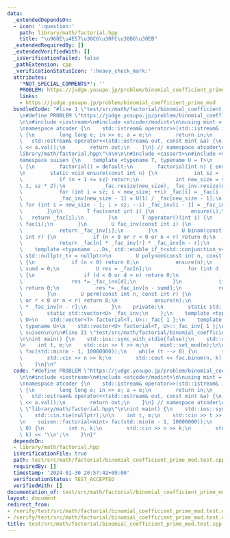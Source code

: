 ```yaml
---
data:
  _extendedDependsOn:
  - icon: ':question:'
    path: library/math/factorial.hpp
    title: "\u968E\u4E57\u30C6\u30FC\u30D6\u30EB"
  _extendedRequiredBy: []
  _extendedVerifiedWith: []
  _isVerificationFailed: false
  _pathExtension: cpp
  _verificationStatusIcon: ':heavy_check_mark:'
  attributes:
    '*NOT_SPECIAL_COMMENTS*': ''
    PROBLEM: https://judge.yosupo.jp/problem/binomial_coefficient_prime_mod
    links:
    - https://judge.yosupo.jp/problem/binomial_coefficient_prime_mod
  bundledCode: "#line 1 \"test/src/math/factorial/binomial_coefficient_prime_mod.test.cpp\"\
    \n#define PROBLEM \"https://judge.yosupo.jp/problem/binomial_coefficient_prime_mod\"\
    \n\n#include <iostream>\n#include <atcoder/modint>\n\nusing mint = atcoder::modint;\n\
    \nnamespace atcoder {\n    std::istream& operator>>(std::istream& in, mint &a)\
    \ {\n        long long e; in >> e; a = e;\n        return in;\n    }\n    \n \
    \   std::ostream& operator<<(std::ostream& out, const mint &a) {\n        out\
    \ << a.val();\n        return out;\n    }\n} // namespace atcoder\n\n#line 1 \"\
    library/math/factorial.hpp\"\n\n\n\n#include <cassert>\n#include <vector>\n\n\
    namespace suisen {\n    template <typename T, typename U = T>\n    struct factorial\
    \ {\n        factorial() = default;\n        factorial(int n) { ensure(n); }\n\
    \n        static void ensure(const int n) {\n            int sz = _fac.size();\n\
    \            if (n + 1 <= sz) return;\n            int new_size = std::max(n +\
    \ 1, sz * 2);\n            _fac.resize(new_size), _fac_inv.resize(new_size);\n\
    \            for (int i = sz; i < new_size; ++i) _fac[i] = _fac[i - 1] * i;\n\
    \            _fac_inv[new_size - 1] = U(1) / _fac[new_size - 1];\n           \
    \ for (int i = new_size - 1; i > sz; --i) _fac_inv[i - 1] = _fac_inv[i] * i;\n\
    \        }\n\n        T fac(const int i) {\n            ensure(i);\n         \
    \   return _fac[i];\n        }\n        T operator()(int i) {\n            return\
    \ fac(i);\n        }\n        U fac_inv(const int i) {\n            ensure(i);\n\
    \            return _fac_inv[i];\n        }\n        U binom(const int n, const\
    \ int r) {\n            if (n < 0 or r < 0 or n < r) return 0;\n            ensure(n);\n\
    \            return _fac[n] * _fac_inv[r] * _fac_inv[n - r];\n        }\n    \
    \    template <typename ...Ds, std::enable_if_t<std::conjunction_v<std::is_integral<Ds>...>,\
    \ std::nullptr_t> = nullptr>\n        U polynom(const int n, const Ds& ...ds)\
    \ {\n            if (n < 0) return 0;\n            ensure(n);\n            int\
    \ sumd = 0;\n            U res = _fac[n];\n            for (int d : { ds... })\
    \ {\n                if (d < 0 or d > n) return 0;\n                sumd += d;\n\
    \                res *= _fac_inv[d];\n            }\n            if (sumd > n)\
    \ return 0;\n            res *= _fac_inv[n - sumd];\n            return res;\n\
    \        }\n        U perm(const int n, const int r) {\n            if (n < 0\
    \ or r < 0 or n < r) return 0;\n            ensure(n);\n            return _fac[n]\
    \ * _fac_inv[n - r];\n        }\n    private:\n        static std::vector<T> _fac;\n\
    \        static std::vector<U> _fac_inv;\n    };\n    template <typename T, typename\
    \ U>\n    std::vector<T> factorial<T, U>::_fac{ 1 };\n    template <typename T,\
    \ typename U>\n    std::vector<U> factorial<T, U>::_fac_inv{ 1 };\n} // namespace\
    \ suisen\n\n\n#line 21 \"test/src/math/factorial/binomial_coefficient_prime_mod.test.cpp\"\
    \n\nint main() {\n    std::ios::sync_with_stdio(false);\n    std::cin.tie(nullptr);\n\
    \n    int t, m;\n    std::cin >> t >> m;\n    mint::set_mod(m);\n\n    suisen::factorial<mint>\
    \ fac(std::min(m - 1, 10000000));\n    while (t --> 0) {\n        int n, k;\n\
    \        std::cin >> n >> k;\n        std::cout << fac.binom(n, k) << '\\n';\n\
    \    }\n}\n"
  code: "#define PROBLEM \"https://judge.yosupo.jp/problem/binomial_coefficient_prime_mod\"\
    \n\n#include <iostream>\n#include <atcoder/modint>\n\nusing mint = atcoder::modint;\n\
    \nnamespace atcoder {\n    std::istream& operator>>(std::istream& in, mint &a)\
    \ {\n        long long e; in >> e; a = e;\n        return in;\n    }\n    \n \
    \   std::ostream& operator<<(std::ostream& out, const mint &a) {\n        out\
    \ << a.val();\n        return out;\n    }\n} // namespace atcoder\n\n#include\
    \ \"library/math/factorial.hpp\"\n\nint main() {\n    std::ios::sync_with_stdio(false);\n\
    \    std::cin.tie(nullptr);\n\n    int t, m;\n    std::cin >> t >> m;\n    mint::set_mod(m);\n\
    \n    suisen::factorial<mint> fac(std::min(m - 1, 10000000));\n    while (t -->\
    \ 0) {\n        int n, k;\n        std::cin >> n >> k;\n        std::cout << fac.binom(n,\
    \ k) << '\\n';\n    }\n}"
  dependsOn:
  - library/math/factorial.hpp
  isVerificationFile: true
  path: test/src/math/factorial/binomial_coefficient_prime_mod.test.cpp
  requiredBy: []
  timestamp: '2024-01-30 20:57:42+09:00'
  verificationStatus: TEST_ACCEPTED
  verifiedWith: []
documentation_of: test/src/math/factorial/binomial_coefficient_prime_mod.test.cpp
layout: document
redirect_from:
- /verify/test/src/math/factorial/binomial_coefficient_prime_mod.test.cpp
- /verify/test/src/math/factorial/binomial_coefficient_prime_mod.test.cpp.html
title: test/src/math/factorial/binomial_coefficient_prime_mod.test.cpp
---
```

